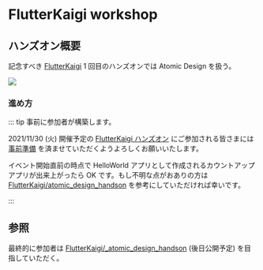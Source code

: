 # FlutterKaigi workshop

## ハンズオン概要

記念すべき [FlutterKaigi](https://flutterkaigi.jp/) 1 回目のハンズオンでは Atomic Design を扱う。

![](https://i.imgur.com/pBCwqQv.jpg)

### 進め方

::: tip 事前に参加者が構築します。

2021/11/30 (火) 開催予定の [FlutterKaigi ハンズオン](https://flutterkaigi.connpass.com/event/227769/) にご参加される皆さまには [事前準備](https://github.com/FlutterKaigi/atomic_design_handson/wiki) を済ませていただくようよろしくお願いいたします。

イベント開始直前の時点で HelloWorld アプリとして作成されるカウントアップアプリが出来上がったら OK です。もし不明な点がおありの方は [FlutterKaigi/atomic_design_handson](https://github.com/FlutterKaigi/atomic_design_handson) を参考にしていただければ幸いです。

:::

## 参照

最終的に参加者は [FlutterKaigi/_atomic_design_handson](https://github.com/FlutterKaigi/_atomic_design_handson) (後日公開予定) を目指していただく。
